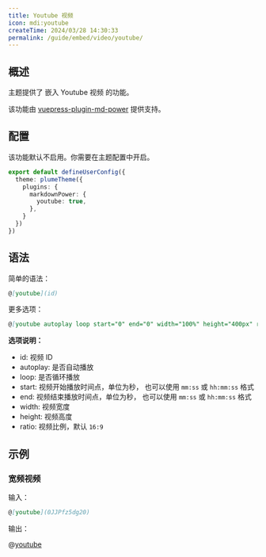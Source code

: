 ```yaml
---
title: Youtube 视频
icon: mdi:youtube
createTime: 2024/03/28 14:30:33
permalink: /guide/embed/video/youtube/
---
```


## 概述

主题提供了 嵌入 Youtube 视频 的功能。

该功能由 [vuepress-plugin-md-power](../../config/plugins/markdownPower.md) 提供支持。

## 配置

该功能默认不启用。你需要在主题配置中开启。

```ts title=".vuepress/config.ts"
export default defineUserConfig({
  theme: plumeTheme({
    plugins: {
      markdownPower: {
        youtube: true,
      },
    }
  })
})
```

## 语法

简单的语法：

```md
@[youtube](id)
```

更多选项：

```md
@[youtube autoplay loop start="0" end="0" width="100%" height="400px" ratio="16:9"](id)
```

**选项说明：**

- id: 视频 ID
- autoplay: 是否自动播放
- loop: 是否循环播放
- start: 视频开始播放时间点，单位为秒， 也可以使用 `mm:ss` 或 `hh:mm:ss` 格式
- end: 视频结束播放时间点，单位为秒， 也可以使用 `mm:ss` 或 `hh:mm:ss` 格式
- width: 视频宽度
- height: 视频高度
- ratio: 视频比例，默认 `16:9`

## 示例

### 宽频视频

输入：

```md
@[youtube](0JJPfz5dg20)
```

输出：

@[youtube](0JJPfz5dg20)
